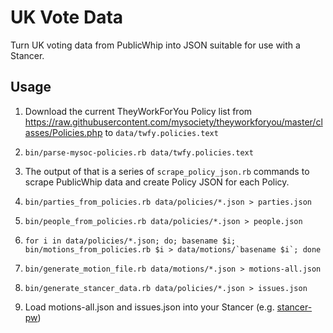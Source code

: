 # UK Vote Data

Turn UK voting data from PublicWhip into JSON suitable for use with a
Stancer.

## Usage

1. Download the current TheyWorkForYou Policy list from https://raw.githubusercontent.com/mysociety/theyworkforyou/master/classes/Policies.php to ``data/twfy.policies.text``

2. ``bin/parse-mysoc-policies.rb data/twfy.policies.text``

3. The output of that is a series of ``scrape_policy_json.rb`` commands to scrape PublicWhip data and create Policy JSON for each Policy.

4. ``bin/parties_from_policies.rb data/policies/*.json > parties.json``

5. ``bin/people_from_policies.rb data/policies/*.json > people.json``

6. ``for i in data/policies/*.json; do; basename $i; bin/motions_from_policies.rb $i > data/motions/`basename $i`; done``

7. ``bin/generate_motion_file.rb data/motions/*.json > motions-all.json``

8. ``bin/generate_stancer_data.rb data/policies/*.json > issues.json``

9. Load motions-all.json and issues.json into your Stancer (e.g. [stancer-pw](https://github.com/tmtmtmtm/stancer-pw))
